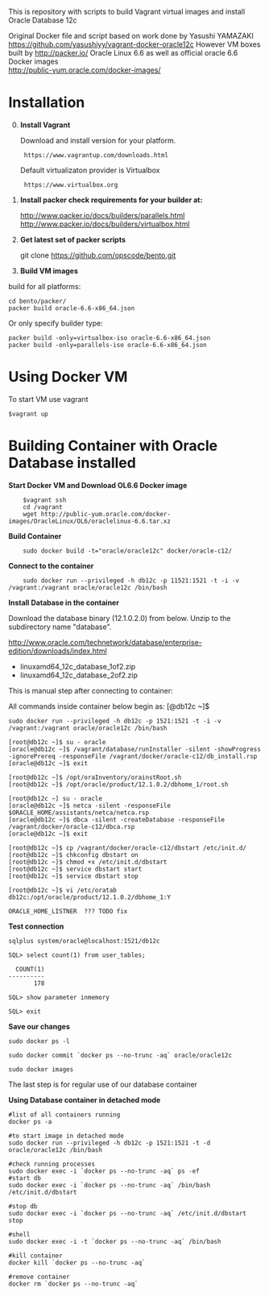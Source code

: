 This is repository with scripts to build Vagrant virtual images and install Oracle Database 12c

Original Docker file and script based on work done by Yasushi YAMAZAKI https://github.com/yasushiyy/vagrant-docker-oracle12c
However VM boxes built by http://packer.io/ Oracle Linux 6.6  as well as official oracle 6.6 Docker images  
http://public-yum.oracle.com/docker-images/

Installation
=============

0. __Install Vagrant__
    
    Download and install version for your platform.
        
        https://www.vagrantup.com/downloads.html

    Default virtualizaton provider is Virtualbox

        https://www.virtualbox.org


1. __Install packer check requirements for your builder at:__

    http://www.packer.io/docs/builders/parallels.html
    http://www.packer.io/docs/builders/virtualbox.html

2. __Get latest set of packer scripts__

    git clone https://github.com/opscode/bento.git

3. __Build VM images__  

build for all platforms: 

    cd bento/packer/
    packer build oracle-6.6-x86_64.json

Or only specify builder type:

    packer build -only=virtualbox-iso oracle-6.6-x86_64.json
    packer build -only=parallels-iso oracle-6.6-x86_64.json


Using Docker VM
=================

To start VM use vagrant

    $vagrant up


Building Container with Oracle Database installed
=========================

__Start Docker VM and Download OL6.6 Docker image__

```    
    $vagrant ssh
    cd /vagrant
    wget http://public-yum.oracle.com/docker-images/OracleLinux/OL6/oraclelinux-6.6.tar.xz
```

__Build Container__

```    
    sudo docker build -t="oracle/oracle12c" docker/oracle-c12/
```

__Connect to the container__

```
    sudo docker run --privileged -h db12c -p 11521:1521 -t -i -v /vagrant:/vagrant oracle/oracle12c /bin/bash
```


__Install Database in the container__

Download the database binary (12.1.0.2.0) from below.  Unzip to the subdirectory name "database".

http://www.oracle.com/technetwork/database/enterprise-edition/downloads/index.html

* linuxamd64_12c_database_1of2.zip
* linuxamd64_12c_database_2of2.zip

This is manual step after connecting to container:

All commands inside container below begin as: [<user>@db12c ~]$ 

```
sudo docker run --privileged -h db12c -p 1521:1521 -t -i -v /vagrant:/vagrant oracle/oracle12c /bin/bash

[root@db12c ~]$ su - oracle
[oracle@db12c ~]$ /vagrant/database/runInstaller -silent -showProgress -ignorePrereq -responseFile /vagrant/docker/oracle-c12/db_install.rsp
[oracle@db12c ~]$ exit

[root@db12c ~]$ /opt/oraInventory/orainstRoot.sh
[root@db12c ~]$ /opt/oracle/product/12.1.0.2/dbhome_1/root.sh

[root@db12c ~] su - oracle
[oracle@db12c ~]$ netca -silent -responseFile $ORACLE_HOME/assistants/netca/netca.rsp
[oracle@db12c ~]$ dbca -silent -createDatabase -responseFile /vagrant/docker/oracle-c12/dbca.rsp
[oracle@db12c ~]$ exit

[root@db12c ~]$ cp /vagrant/docker/oracle-c12/dbstart /etc/init.d/
[root@db12c ~]$ chkconfig dbstart on
[root@db12c ~]$ chmod +x /etc/init.d/dbstart
[root@db12c ~]$ service dbstart start
[root@db12c ~]$ service dbstart stop

[root@db12c ~]$ vi /etc/oratab
db12c:/opt/oracle/product/12.1.0.2/dbhome_1:Y

ORACLE_HOME_LISTNER  ??? TODO fix

```

__Test connection__
```
sqlplus system/oracle@localhost:1521/db12c

SQL> select count(1) from user_tables;

  COUNT(1)
----------
       178

SQL> show parameter inmemory

SQL> exit

```

__Save our changes__
```
sudo docker ps -l

sudo docker commit `docker ps --no-trunc -aq` oracle/oracle12c

sudo docker images

```


The last step is for regular use of our database container

__Using Database container in detached mode__
```
#list of all containers running
docker ps -a

#to start image in detached mode
sudo docker run --privileged -h db12c -p 1521:1521 -t -d oracle/oracle12c /bin/bash

#check running processes
sudo docker exec -i `docker ps --no-trunc -aq` ps -ef
#start db
sudo docker exec -i `docker ps --no-trunc -aq` /bin/bash  /etc/init.d/dbstart

#stop db
sudo docker exec -i `docker ps --no-trunc -aq` /etc/init.d/dbstart stop

#shell
sudo docker exec -i -t `docker ps --no-trunc -aq` /bin/bash

#kill container
docker kill `docker ps --no-trunc -aq`

#remove container
docker rm `docker ps --no-trunc -aq`

```

